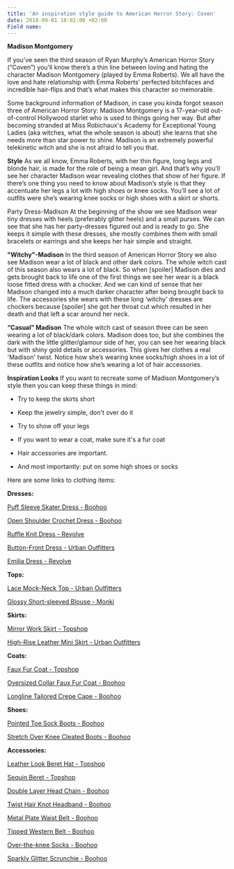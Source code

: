 ```yaml
---
title: 'An inspiration style guide to American Horror Story: Coven'
date: 2018-09-01 18:02:00 +02:00
Field name: 
---
```


****Madison Montgomery****

If you’ve seen the third season of Ryan Murphy’s American Horror Story (“Coven”) you’ll know there’s a thin line between loving and hating the character Madison Montgomery (played by Emma Roberts). We all have the love and hate relationship with Emma Roberts’ perfected bitchfaces and incredible hair-flips and that’s what makes this character so memorable.

Some background information of Madison, in case you kinda forgot season three of American Horror Story: Madison Montgomery is a 17-year-old out-of-control Hollywood starlet who is used to things going her way. But after becoming stranded at Miss Robichaux's Academy for Exceptional Young Ladies (aka witches, what the whole season is about) she learns that she needs more than star power to shine. Madison is an extremely powerful telekinetic witch and she is not afraid to tell you that.

**Style**
As we all know, Emma Roberts, with her thin figure, long legs and blonde hair, is made for the role of being a mean girl. And that’s why you’ll see her character Madison wear revealing clothes that show of her figure. If there’s one thing you need to know about Madison’s style is that they accentuate her legs a lot with high shoes or knee socks. You’ll see a lot of outfits were she’s wearing knee socks or high shoes with a skirt or shorts.

Party Dress-Madison
At the beginning of the show we see Madison wear tiny dresses with heels (preferably glitter heels) and a small purses. We can see that she has her party-dresses figured out and is ready to go. She keeps it simple with these dresses, she mostly combines them with small bracelets or earrings and she keeps her hair simple and straight.


**"Witchy"-Madison**
In the third season of American Horror Story we also see Madison wear a lot of black and other dark colors. The whole witch cast of this season also wears a lot of black. So when \[spoiler\] Madison dies and gets brought back to life one of the first things we see her wear is a black loose fitted dress with a chocker. And we can kind of sense that her Madison changed into a much darker character after being brought back to life. The accessories she wears with these long ‘witchy’ dresses are chockers because \[spoiler\] she got her throat cut which resulted in her death and that left a scar around her neck.


**“Casual” Madison**
The whole witch cast of season three can be seen wearing a lot of black/dark colors. Madison does too, but she combines the dark with the little glitter/glamour side of her, you can see her wearing black but with shiny gold details or accessories. This gives her clothes a real 'Madison' twist. Notice how she’s wearing knee socks/high shoes in a lot of these outfits and notice how she’s wearing a lot of hair accessories.


**Inspiration Looks**
If you want to recreate some of Madison Montgomery’s style then you can keep these things in mind:

* Try to keep the skirts short

* Keep the jewelry simple, don't over do it

* Try to show off your legs

* If you want to wear a coat, make sure it's a fur coat

* Hair accessories are important.

* And most importantly: put on some high shoes or socks

Here are some links to clothing items:

**Dresses:**

[Puff Sleeve Skater Dress - Boohoo](https://us.boohoo.com/square-neck-3%2F4-puff-sleeve-skater-dress/DZZ14552.html)

[Open Shoulder Crochet Dress - Boohoo](https://nl.boohoo.com/plus-open-shoulder-crochet-dress/PZZ81043.html?color=105)

[Ruffle Knit Dress - Revolve](https://www.revolve.com/ronny-kobo-bethanny-ruffle-pointelle-knit-dress/dp/RONR-WD307/?d=Womens&page=2&lc=14&itrownum=5&itcurrpage=2&itview=01)

[Button-Front Dress - Urban Outfitters](https://www.urbanoutfitters.com/shop/lioness-american-sweetheart-plunging-button-front-dress?category=dresses&color=001)

[Emilia Dress - Revolve](https://www.revolve.com/sabina-musayev-emilia-dress/dp/SBNA-WD5/?d=Womens&page=2&lc=5&itrownum=2&itcurrpage=2&itview=01)

**Tops:**

[Lace Mock-Neck Top - Urban Outfitters](https://www.urbanoutfitters.com/shop/uo-bella-lace-mock-neck-top?category=womens-tops&color=001)

[Glossy Short-sleeved Blouse - Monki](https://www.monki.com/en_eur/clothing/tops/shirts-and-blouses/product.glossy-short-sleeved-blouse-black-magic.0684913001.html)

**Skirts:**

[Mirror Work Skirt - Topshop](http://eu.topshop.com/en/tseu/product/clothing-485092/skirts-485114/cast-no-shadow-mirror-work-skirt-by-wyldr-7405524)

[High-Rise Leather Mini Skirt - Urban Outfitters](https://www.urbanoutfitters.com/shop/vintage-high-rise-leather-mini-skirt?category=skirts&color=001)

**Coats:**

[Faux Fur Coat - Topshop](http://eu.topshop.com/en/tseu/product/clothing-485092/jackets-coats-2390890/tall-faux-fur-coat-7879416)

[Oversized Collar Faux Fur Coat - Boohoo](https://nl.boohoo.com/jasmine-boutique-oversized-collar-faux-fur-coat/DZZ49835.html)

[Longline Tailored Crepe Cape - Boohoo](https://nl.boohoo.com/longline-tailored-crepe-cape/DZZ77562.html?color=105)

**Shoes:**

[Pointed Toe Sock Boots - Boohoo](https://nl.boohoo.com/pointed-toe-sock-boots/DZZ33686.html)

[Stretch Over Knee Cleated Boots - Boohoo](https://nl.boohoo.com/stretch-over-knee-cleated-boots/DZZ97820.html)

**Accessories:**

[Leather Look Beret Hat - Topshop](http://eu.topshop.com/en/tseu/product/bags-accessories-1702217/hats-485128/leather-look-beret-hat-7815408)

[Sequin Beret - Topshop](http://eu.topshop.com/en/tseu/product/bags-accessories-1702217/hats-485128/sequin-beret-7738268)

[Double Layer Head Chain - Boohoo](https://nl.boohoo.com/diamante-double-layer-head-chain/DZZ18949.html)

[Twist Hair Knot Headband - Boohoo](https://nl.boohoo.com/jersey-twist-knot-headband/DZZ25027.html?color=394)

[Metal Plate Waist Belt - Boohoo](https://nl.boohoo.com/textured-metal-plate-waist-belt/AZZ16035.html)

[Tipped Western Belt - Boohoo](https://nl.boohoo.com/filigree-buckle-metal-tipped-western-belt/DZZ21534.html)

[Over-the-knee Socks - Boohoo](https://nl.boohoo.com/over-the-knee-socks-3-pack/DZZ76276.html)

[Sparkly Glitter Scrunchie - Boohoo](https://nl.boohoo.com/sparkly-glitter-scrunchie/DZZ47984.html)